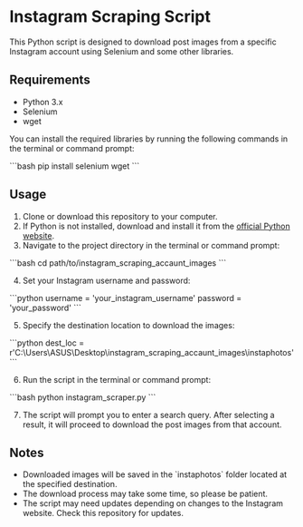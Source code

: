 # Instagram Scraping Script

This Python script is designed to download post images from a specific Instagram account using Selenium and some other libraries.

## Requirements

- Python 3.x
- Selenium
- wget

You can install the required libraries by running the following commands in the terminal or command prompt:

\`\`\`bash
pip install selenium wget
\`\`\`

## Usage

1. Clone or download this repository to your computer.
2. If Python is not installed, download and install it from the [official Python website](https://www.python.org/downloads/).
3. Navigate to the project directory in the terminal or command prompt:

\`\`\`bash
cd path/to/instagram_scraping_accaunt_images
\`\`\`

4. Set your Instagram username and password:

\`\`\`python
username = 'your_instagram_username'
password = 'your_password'
\`\`\`

5. Specify the destination location to download the images:

\`\`\`python
dest_loc = r'C:\Users\ASUS\Desktop\instagram_scraping_accaunt_images\instaphotos'
\`\`\`

6. Run the script in the terminal or command prompt:

\`\`\`bash
python instagram_scraper.py
\`\`\`

7. The script will prompt you to enter a search query. After selecting a result, it will proceed to download the post images from that account.

## Notes

- Downloaded images will be saved in the \`instaphotos\` folder located at the specified destination.
- The download process may take some time, so please be patient.
- The script may need updates depending on changes to the Instagram website. Check this repository for updates. 
